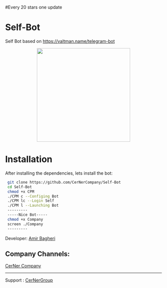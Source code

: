 #Every 20 stars one update


# Self-Bot
Self Bot based on https://valtman.name/telegram-bot
 
 
 
 <div align="center"><a href="https://t.me/CerNerCompany"><img src="http://s8.picofile.com/file/8312881426/photo_2017_09_19_11_51_39.jpg" width="300"></a></div>


# Installation
After installing the dependencies, lets install the bot:
```bash
 git clone https://github.com/CerNerCompany/Self-Bot
 cd Self-Bot
 chmod +x CPM
 ./CPM c --Configing Bot
 ./CPM lc --Login Self
 ./CPM l --Launching Bot
 ---------
 -----Nice Bot-----
 chmod +x Company
 screen ./Company
 ---------
```
Developer:
[Amir Bagheri](https://github.com/Codelua)

Company Channels:
--------------------
[CerNer Company](https://github.com/CerNerCompany)

-------------------
Support : [CerNerGroup](https://t.me/joinchat/HaWV3VL1zsAj4g2CHN-H6Q)


